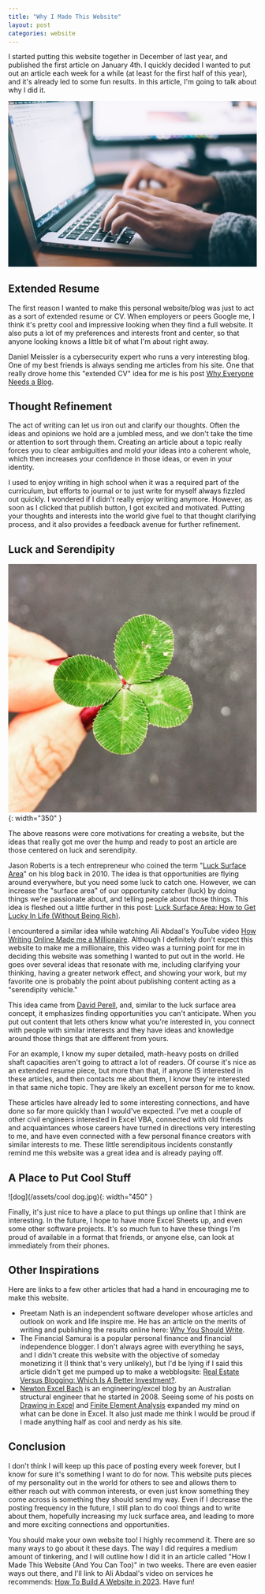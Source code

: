 ```yaml
---
title: "Why I Made This Website"
layout: post
categories: website
---
```


I started putting this website together in December of last year, and published the first article on January 4th. I quickly decided I wanted to put out an article each week for a while (at least for the first half of this year), and it's already led to some fun results. In this article, I'm going to talk about why I did it.



![computer](/assets/computer.jpg)

## Extended Resume 
The first reason I wanted to make this personal website/blog was just to act as a sort of extended resume or CV. When employers or peers Google me, I think it's pretty cool and impressive looking when they find a full website. It also puts a lot of my preferences and interests front and center, so that anyone looking knows a little bit of what I'm about right away.

Daniel Meissler is a cybersecurity expert who runs a very interesting blog. One of my best friends is always sending me articles from his site. One that really drove home this "extended CV" idea for me is his post [Why Everyone Needs a Blog](https://danielmiessler.com/blog/why-everyone-needs-a-blog/).

## Thought Refinement
The act of writing can let us iron out and clarify our thoughts. Often the ideas and opinions we hold are a jumbled mess, and we don't take the time or attention to sort through them. Creating an article about a topic really forces you to clear ambiguities and mold your ideas into a coherent whole, which then increases your confidence in those ideas, or even in your identity.

I used to enjoy writing in high school when it was a required part of the curriculum, but efforts to journal or to just write for myself always fizzled out quickly. I wondered if I didn't really enjoy writing anymore. However, as soon as I clicked that publish button, I got excited and motivated. Putting your thoughts and interests into the world give fuel to that thought clarifying process, and it also provides a feedback avenue for further refinement.

## Luck and Serendipity
![clover](/assets/clover.jpg){: width="350" }

The above reasons were core motivations for creating a website, but the ideas that really got me over the hump and ready to post an article are those centered on luck and serendipity. 

Jason Roberts is a tech entrepreneur who coined the term "[Luck Surface Area](https://www.codusoperandi.com/posts/increasing-your-luck-surface-area)" on his blog back in 2010. The idea is that opportunities are flying around everywhere, but you need some luck to catch one. However, we can increase the "surface area" of our opportunity catcher (luck) by doing things we're passionate about, and telling people about those things. This idea is fleshed out a little further in this post: [Luck Surface Area: How to Get Lucky In Life (Without Being Rich)](https://fronterablog.com/luck-surface-area/).

I encountered a similar idea while watching Ali Abdaal's YouTube video [How Writing Online Made me a Millionaire](https://www.youtube.com/watch?v=vyVpRiqOvt4). Although I definitely don't expect this website to make me a millionaire, this video was a turning point for me in deciding this website was something I wanted to put out in the world. He goes over several ideas that resonate with me, including clarifying your thinking, having a greater network effect, and showing your work, but my favorite one is probably the point about publishing content acting as a "serendipity vehicle."

This idea came from [David Perell](https://perell.com/essay/serendipity/), and, similar to the luck surface area concept, it emphasizes finding opportunities you can't anticipate. When you put out content that lets others know what you're interested in, you connect with people with similar interests and they have ideas and knowledge around those things that are different from yours. 

For an example, I know my super detailed, math-heavy posts on drilled shaft capacities aren't going to attract a lot of readers. Of course it's nice as an extended resume piece, but more than that, if anyone IS interested in these articles, and then contacts me about them, I know they're interested in that same niche topic. They are likely an excellent person for me to know. 

These articles have already led to some interesting connections, and have done so far more quickly than I would've expected. I've met a couple of other civil engineers interested in Excel VBA, connected with old friends and acquaintances whose careers have turned in directions very interesting to me, and have even connected with a few personal finance creators with similar interests to me. These little serendipitous incidents constantly remind me this website was a great idea and is already paying off.

## A Place to Put Cool Stuff
![dog](/assets/cool dog.jpg){: width="450" }

Finally, it's just nice to have a place to put things up online that I think are interesting. In the future, I hope to have more Excel Sheets up, and even some other software projects. It's so much fun to have these things I'm proud of available in a format that friends, or anyone else, can look at immediately from their phones.

## Other Inspirations
Here are links to a few other articles that had a hand in encouraging me to make this website.

* Preetam Nath is an independent software developer whose articles and outlook on work and life inspire me. He has an article on the merits of writing and publishing the results online here: [Why You Should Write](https://www.preetamnath.com/blog/why-you-should-write).
* The Financial Samurai is a popular personal finance and financial independence blogger. I don't always agree with everything he says, and I didn't create this website with the objective of someday monetizing it (I think that's very unlikely), but I'd be lying if I said this article didn't get me pumped up to make a webblogsite: [Real Estate Versus Blogging: Which Is A Better Investment?](https://www.financialsamurai.com/real-estate-versus-blogging-which-is-a-better-investment/).
* [Newton Excel Bach](https://newtonexcelbach.com/) is an engineering/excel blog by an Australian structural engineer that he started in 2008. Seeing some of his posts on [Drawing in Excel](https://newtonexcelbach.com/2009/01/13/drawing-in-excel-9-perspective-projection/) and [Finite Element Analysis]( https://newtonexcelbach.com/2016/06/23/2d-non-linear-fea-with-excel/) expanded my mind on what can be done in Excel. It also just made me think I would be proud if I made anything half as cool and nerdy as his site.

## Conclusion
I don't think I will keep up this pace of posting every week forever, but I know for sure it's something I want to do for now. This website puts pieces of my personality out in the world for others to see and allows them to either reach out with common interests, or even just know something they come across is something they should send my way. Even if I decrease the posting frequency in the future, I still plan to do cool things and to write about them, hopefully increasing my luck surface area, and leading to more and more exciting connections and opportunities. 

You should make your own website too! I highly recommend it. There are so many ways to go about it these days. The way I did requires a medium amount of tinkering, and I will outline how I did it in an article called "How I Made This Website (And You Can Too)" in two weeks. There are even easier ways out there, and I'll link to Ali Abdaal's video on services he recommends: [How To Build A Website in 2023](https://www.youtube.com/watch?v=acBJsjCqgtM). Have fun!